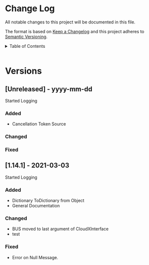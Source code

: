 <!-- markdownlint-disable MD033 -->
<!-- markdownlint-disable MD041 -->
<!-- markdownlint-disable MD024 -->
# Change Log

All notable changes to this project will be documented in this file.

The format is based on [Keep a Changelog](http://keepachangelog.com/)
and this project adheres to [Semantic Versioning](http://semver.org/).

<details>
<summary>Table of Contents</summary>

- [Change Log](#change-log)
- [Versions](#versions)
  - [[Unreleased] - yyyy-mm-dd](#unreleased---yyyy-mm-dd)
    - [Added](#added)
    - [Changed](#changed)
    - [Fixed](#fixed)
  - [[1.14.1] - 2021-03-03](#1141---2021-03-03)
    - [Added](#added-1)
    - [Changed](#changed-1)
    - [Fixed](#fixed-1)

</details>
<br>

# Versions

## [Unreleased] - yyyy-mm-dd

Started Logging

### Added

- Cancellation Token Source

### Changed

### Fixed

## [1.14.1] - 2021-03-03

Started Logging

### Added

- Dictionary ToDictionary from Object
- General Documentation

### Changed

- BUS moved to last argument of CloudXInterface
- test

### Fixed

- Error on Null Message.
